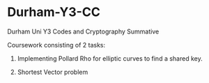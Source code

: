 # Durham-Y3-CC
Durham Uni Y3 Codes and Cryptography Summative 

Coursework consisting of 2 tasks:

1) Implementing Pollard Rho for elliptic curves to find a shared key.

2) Shortest Vector problem
